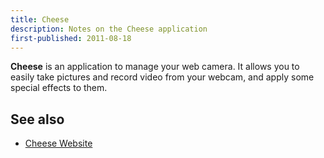 ```yaml
---
title: Cheese
description: Notes on the Cheese application
first-published: 2011-08-18
---
```


**Cheese** is an application to manage your web camera. It allows you 
to easily take pictures and record video from your webcam, and apply 
some special effects to them.

See also
--------

*   [Cheese Website](https://wiki.gnome.org/Apps/Cheese)

